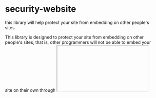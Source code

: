 # security-website
this library will help protect your site from embedding on other people's sites

This library is designed to protect your site from embedding on other people's sites, that is, other programmers will not be able to embed your site on their own through <iframe>

How to use

We connect the file:
```<script src="https://blocking.teleweb.repl.co/secure.min.js" link-block="block.html" secure is-file></script>```

Where:
```link-block``` - file that will be displayed when your site is blocked

```is-file``` - checks if the file you linked in the attribute exists *link-block*

If it exists, it reproduces it in an iframe, otherwise it displays its default version of the page

```secure``` - enables blocking, if you do not register it, then it does not block in the iframe

attention

you should connect the script tag ONLY in the head

![зображення](https://JSLearn.teleweb.repl.co/img/ф.png)

If you connect it to another place or the parent of the script is not a head, it will give an error:

![зображення](https://JSLearn.teleweb.repl.co/img/a.png)

![зображення](https://JSLearn.teleweb.repl.co/img/b.png)

Example:
```(https://link..../hi.html)```:

```
<html>
  <head>
    <title>example</title>
    <link rel="stylesheet" href="example.css">
    <script src="https://blocking.teleweb.repl.co/secure.min.js" link-block="block.html" secure is-file></script>
  </head>
  <body>
    <h1>hello I'm website</h1>
  </body>
</html>
```

Now let's imagine that another programmer has received your site's link and is trying to embed your site for himself:

```
<html>
  <head>
    <title>example hacker</title>
    <link rel="stylesheet" href="exampleHacker.css">
  </head>
  <body>
    <iframe src="https://link..../hi.html" width="90%" height="50%"></iframe>
  </body>
</html>
```

Result:
![зображення](https://JSLearn.teleweb.repl.co/photos/1662483761081.gif)
